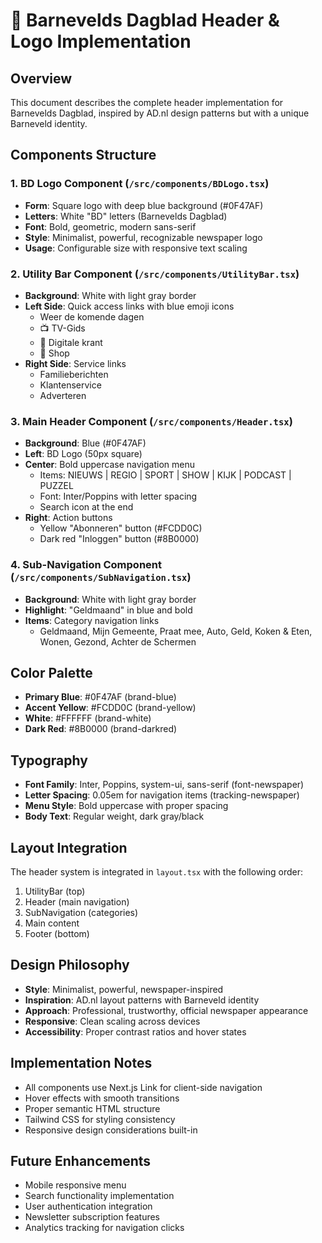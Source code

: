 # 🎨 Barnevelds Dagblad Header & Logo Implementation

## Overview
This document describes the complete header implementation for Barnevelds Dagblad, inspired by AD.nl design patterns but with a unique Barneveld identity.

## Components Structure

### 1. BD Logo Component (`/src/components/BDLogo.tsx`)
- **Form**: Square logo with deep blue background (#0F47AF)
- **Letters**: White "BD" letters (Barnevelds Dagblad)
- **Font**: Bold, geometric, modern sans-serif
- **Style**: Minimalist, powerful, recognizable newspaper logo
- **Usage**: Configurable size with responsive text scaling

### 2. Utility Bar Component (`/src/components/UtilityBar.tsx`)
- **Background**: White with light gray border
- **Left Side**: Quick access links with blue emoji icons
  - Weer de komende dagen
  - 📺 TV-Gids  
  - 📰 Digitale krant
  - 🛒 Shop
- **Right Side**: Service links
  - Familieberichten
  - Klantenservice
  - Adverteren

### 3. Main Header Component (`/src/components/Header.tsx`)
- **Background**: Blue (#0F47AF)
- **Left**: BD Logo (50px square)
- **Center**: Bold uppercase navigation menu
  - Items: NIEUWS | REGIO | SPORT | SHOW | KIJK | PODCAST | PUZZEL
  - Font: Inter/Poppins with letter spacing
  - Search icon at the end
- **Right**: Action buttons
  - Yellow "Abonneren" button (#FCDD0C)
  - Dark red "Inloggen" button (#8B0000)

### 4. Sub-Navigation Component (`/src/components/SubNavigation.tsx`)
- **Background**: White with light gray border
- **Highlight**: "Geldmaand" in blue and bold
- **Items**: Category navigation links
  - Geldmaand, Mijn Gemeente, Praat mee, Auto, Geld, Koken & Eten, Wonen, Gezond, Achter de Schermen

## Color Palette
- **Primary Blue**: #0F47AF (brand-blue)
- **Accent Yellow**: #FCDD0C (brand-yellow) 
- **White**: #FFFFFF (brand-white)
- **Dark Red**: #8B0000 (brand-darkred)

## Typography
- **Font Family**: Inter, Poppins, system-ui, sans-serif (font-newspaper)
- **Letter Spacing**: 0.05em for navigation items (tracking-newspaper)
- **Menu Style**: Bold uppercase with proper spacing
- **Body Text**: Regular weight, dark gray/black

## Layout Integration
The header system is integrated in `layout.tsx` with the following order:
1. UtilityBar (top)
2. Header (main navigation)  
3. SubNavigation (categories)
4. Main content
5. Footer (bottom)

## Design Philosophy
- **Style**: Minimalist, powerful, newspaper-inspired
- **Inspiration**: AD.nl layout patterns with Barneveld identity
- **Approach**: Professional, trustworthy, official newspaper appearance
- **Responsive**: Clean scaling across devices
- **Accessibility**: Proper contrast ratios and hover states

## Implementation Notes
- All components use Next.js Link for client-side navigation
- Hover effects with smooth transitions
- Proper semantic HTML structure
- Tailwind CSS for styling consistency
- Responsive design considerations built-in

## Future Enhancements
- Mobile responsive menu
- Search functionality implementation  
- User authentication integration
- Newsletter subscription features
- Analytics tracking for navigation clicks